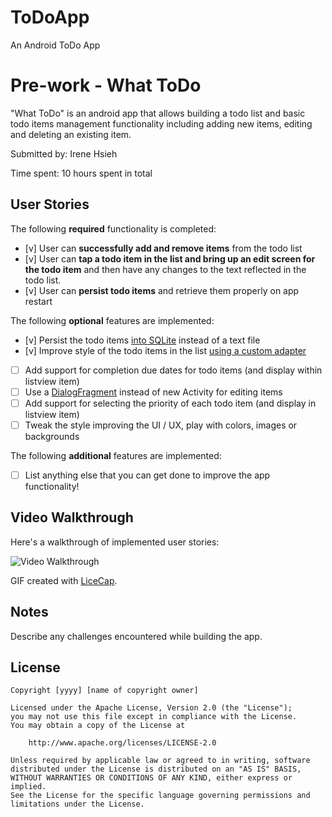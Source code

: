 # ToDoApp
An Android ToDo App
# Pre-work - What ToDo

"What ToDo" is an android app that allows building a todo list and basic todo items management functionality including adding new items, editing and deleting an existing item.

Submitted by: Irene Hsieh

Time spent: 10 hours spent in total

## User Stories

The following **required** functionality is completed:

* [v] User can **successfully add and remove items** from the todo list
* [v] User can **tap a todo item in the list and bring up an edit screen for the todo item** and then have any changes to the text reflected in the todo list.
* [v] User can **persist todo items** and retrieve them properly on app restart

The following **optional** features are implemented:

* [v] Persist the todo items [into SQLite](http://guides.codepath.com/android/Persisting-Data-to-the-Device#sqlite) instead of a text file
* [v] Improve style of the todo items in the list [using a custom adapter](http://guides.codepath.com/android/Using-an-ArrayAdapter-with-ListView)
* [ ] Add support for completion due dates for todo items (and display within listview item)
* [ ] Use a [DialogFragment](http://guides.codepath.com/android/Using-DialogFragment) instead of new Activity for editing items
* [ ] Add support for selecting the priority of each todo item (and display in listview item)
* [ ] Tweak the style improving the UI / UX, play with colors, images or backgrounds

The following **additional** features are implemented:

* [ ] List anything else that you can get done to improve the app functionality!

## Video Walkthrough 

Here's a walkthrough of implemented user stories:

<img src='http://i.imgur.com/RczV6sv.gif' title='Irene - ToDo App' width='' alt='Video Walkthrough'/>

GIF created with [LiceCap](http://www.cockos.com/licecap/).

## Notes

Describe any challenges encountered while building the app.

## License

    Copyright [yyyy] [name of copyright owner]

    Licensed under the Apache License, Version 2.0 (the "License");
    you may not use this file except in compliance with the License.
    You may obtain a copy of the License at

        http://www.apache.org/licenses/LICENSE-2.0

    Unless required by applicable law or agreed to in writing, software
    distributed under the License is distributed on an "AS IS" BASIS,
    WITHOUT WARRANTIES OR CONDITIONS OF ANY KIND, either express or implied.
    See the License for the specific language governing permissions and
    limitations under the License.
